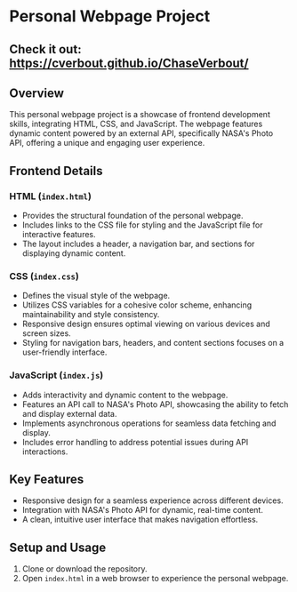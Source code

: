 # Personal Webpage Project

## Check it out: https://cverbout.github.io/ChaseVerbout/

## Overview
This personal webpage project is a showcase of frontend development skills, integrating HTML, CSS, and JavaScript. The webpage features dynamic content powered by an external API, specifically NASA's Photo API, offering a unique and engaging user experience.

## Frontend Details

### HTML (`index.html`)
- Provides the structural foundation of the personal webpage.
- Includes links to the CSS file for styling and the JavaScript file for interactive features.
- The layout includes a header, a navigation bar, and sections for displaying dynamic content.

### CSS (`index.css`)
- Defines the visual style of the webpage.
- Utilizes CSS variables for a cohesive color scheme, enhancing maintainability and style consistency.
- Responsive design ensures optimal viewing on various devices and screen sizes.
- Styling for navigation bars, headers, and content sections focuses on a user-friendly interface.

### JavaScript (`index.js`)
- Adds interactivity and dynamic content to the webpage.
- Features an API call to NASA's Photo API, showcasing the ability to fetch and display external data.
- Implements asynchronous operations for seamless data fetching and display.
- Includes error handling to address potential issues during API interactions.

## Key Features
- Responsive design for a seamless experience across different devices.
- Integration with NASA's Photo API for dynamic, real-time content.
- A clean, intuitive user interface that makes navigation effortless.

## Setup and Usage
1. Clone or download the repository.
2. Open `index.html` in a web browser to experience the personal webpage.

